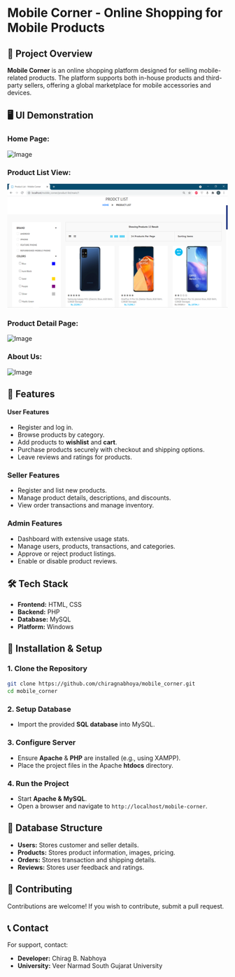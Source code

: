 # Mobile Corner - Online Shopping for Mobile Products

## 📌 Project Overview
**Mobile Corner** is an online shopping platform designed for selling mobile-related products. The platform supports both in-house products and third-party sellers, offering a global marketplace for mobile accessories and devices.

## 🖥️ UI Demonstration
### Home Page:
![Image](https://github.com/user-attachments/assets/f44f0747-4124-46e3-92d4-fb7393d445e6)

### Product List View:
![Image](https://raw.githubusercontent.com/chiragnabhoya/mobile_corner/refs/heads/main/image.png)

### Product Detail Page:
![Image](https://github.com/user-attachments/assets/d051702e-06e3-421f-9343-e6de7cc746c9)

### About Us:
![Image](https://github.com/user-attachments/assets/31ed62d9-29a5-4522-888b-5db273c92332)

## 🚀 Features
#### User Features
- Register and log in.
- Browse products by category.
- Add products to **wishlist** and **cart**.
- Purchase products securely with checkout and shipping options.
- Leave reviews and ratings for products.

### Seller Features
- Register and list new products.
- Manage product details, descriptions, and discounts.
- View order transactions and manage inventory.

### Admin Features
- Dashboard with extensive usage stats.
- Manage users, products, transactions, and categories.
- Approve or reject product listings.
- Enable or disable product reviews.

## 🛠 Tech Stack
- **Frontend:** HTML, CSS
- **Backend:** PHP
- **Database:** MySQL
- **Platform:** Windows

## 🔧 Installation & Setup
### 1. Clone the Repository
```bash
git clone https://github.com/chiragnabhoya/mobile_corner.git
cd mobile_corner
```

### 2. Setup Database
- Import the provided **SQL database** into MySQL.

### 3. Configure Server
- Ensure **Apache** & **PHP** are installed (e.g., using XAMPP).
- Place the project files in the Apache **htdocs** directory.

### 4. Run the Project
- Start **Apache & MySQL**.
- Open a browser and navigate to `http://localhost/mobile-corner`.

## 📄 Database Structure
- **Users:** Stores customer and seller details.
- **Products:** Stores product information, images, pricing.
- **Orders:** Stores transaction and shipping details.
- **Reviews:** Stores user feedback and ratings.

## 🤝 Contributing
Contributions are welcome! If you wish to contribute, submit a pull request.

## 📞 Contact
For support, contact:
- **Developer:** Chirag B. Nabhoya
- **University:** Veer Narmad South Gujarat University
